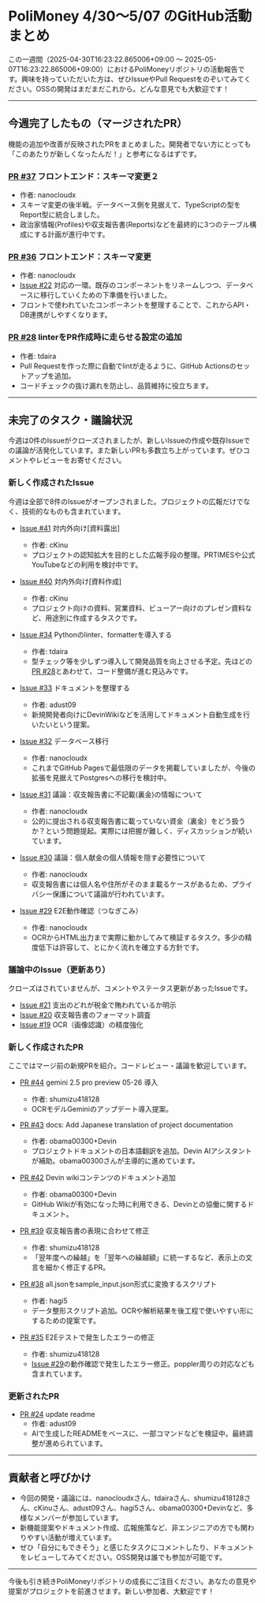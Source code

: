 # PoliMoney 4/30〜5/07 のGitHub活動まとめ

この一週間（2025-04-30T16:23:22.865006+09:00 ～ 2025-05-07T16:23:22.865006+09:00）におけるPoliMoneyリポジトリの活動報告です。興味を持っていただいた方は、ぜひIssueやPull Requestをのぞいてみてください。OSSの開発はまだまだこれから。どんな意見でも大歓迎です！

---

## 今週完了したもの（マージされたPR）
機能の追加や改善が反映されたPRをまとめました。開発者でない方にとっても「このあたりが新しくなったんだ！」と参考になるはずです。

### [PR #37](https://github.com/digitaldemocracy2030/polimoney/pull/37) フロントエンド：スキーマ変更２
- 作者: nanocloudx
- スキーマ変更の後半戦。データベース側を見据えて、TypeScriptの型をReport型に統合しました。  
- 政治家情報(Profiles)や収支報告書(Reports)などを最終的に3つのテーブル構成にする計画が進行中です。

### [PR #36](https://github.com/digitaldemocracy2030/polimoney/pull/36) フロントエンド：スキーマ変更
- 作者: nanocloudx
- [Issue #22](https://github.com/digitaldemocracy2030/polimoney/issues/22) 対応の一環。既存のコンポーネントをリネームしつつ、データベースに移行していくための下準備を行いました。  
- フロントで使われていたコンポーネントを整理することで、これからAPI・DB連携がしやすくなります。

### [PR #28](https://github.com/digitaldemocracy2030/polimoney/pull/28) linterをPR作成時に走らせる設定の追加
- 作者: tdaira
- Pull Requestを作った際に自動でlintが走るように、GitHub Actionsのセットアップを追加。  
- コードチェックの抜け漏れを防止し、品質維持に役立ちます。

---

## 未完了のタスク・議論状況
今週は0件のIssueがクローズされましたが、新しいIssueの作成や既存Issueでの議論が活発化しています。また新しいPRも多数立ち上がっています。ぜひコメントやレビューをお寄せください。

### 新しく作成されたIssue
今週は全部で8件のIssueがオープンされました。プロジェクトの広報だけでなく、技術的なものも含まれています。

- [Issue #41](https://github.com/digitaldemocracy2030/polimoney/issues/41) 対内外向け[資料露出]  
  - 作者: cKinu  
  - プロジェクトの認知拡大を目的とした広報手段の整理。PRTIMESや公式YouTubeなどの利用を検討中です。

- [Issue #40](https://github.com/digitaldemocracy2030/polimoney/issues/40) 対内外向け[資料作成]  
  - 作者: cKinu  
  - プロジェクト向けの資料、営業資料、ビューアー向けのプレゼン資料など、用途別に作成するタスクです。

- [Issue #34](https://github.com/digitaldemocracy2030/polimoney/issues/34) Pythonのlinter、formatterを導入する  
  - 作者: tdaira  
  - 型チェック等を少しずつ導入して開発品質を向上させる予定。先ほどの[PR #28](https://github.com/digitaldemocracy2030/polimoney/pull/28)とあわせて、コード整備が進む見込みです。

- [Issue #33](https://github.com/digitaldemocracy2030/polimoney/issues/33) ドキュメントを整理する  
  - 作者: adust09  
  - 新規開発者向けにDevinWikiなどを活用してドキュメント自動生成を行いたいという提案。

- [Issue #32](https://github.com/digitaldemocracy2030/polimoney/issues/32) データベース移行  
  - 作者: nanocloudx  
  - これまでGitHub Pagesで最低限のデータを掲載していましたが、今後の拡張を見据えてPostgresへの移行を検討中。

- [Issue #31](https://github.com/digitaldemocracy2030/polimoney/issues/31) 議論：収支報告書に不記載(裏金)の情報について  
  - 作者: nanocloudx  
  - 公的に提出される収支報告書に載っていない資金（裏金）をどう扱うか？という問題提起。実際には把握が難しく、ディスカッションが続いています。

- [Issue #30](https://github.com/digitaldemocracy2030/polimoney/issues/30) 議論：個人献金の個人情報を隠す必要性について  
  - 作者: nanocloudx  
  - 収支報告書には個人名や住所がそのまま載るケースがあるため、プライバシー保護について議論が行われています。

- [Issue #29](https://github.com/digitaldemocracy2030/polimoney/issues/29) E2E動作確認（つなぎこみ）  
  - 作者: nanocloudx  
  - OCRからHTML出力まで実際に動かしてみて検証するタスク。多少の精度低下は許容して、とにかく流れを確立する方針です。

### 議論中のIssue（更新あり）
クローズはされていませんが、コメントやステータス更新があったIssueです。  
- [Issue #21](https://github.com/digitaldemocracy2030/polimoney/issues/21) 支出のどれが税金で賄われているか明示  
- [Issue #20](https://github.com/digitaldemocracy2030/polimoney/issues/20) 収支報告書のフォーマット調査  
- [Issue #19](https://github.com/digitaldemocracy2030/polimoney/issues/19) OCR（画像認識）の精度強化  

### 新しく作成されたPR
ここではマージ前の新規PRを紹介。コードレビュー・議論を歓迎しています。

- [PR #44](https://github.com/digitaldemocracy2030/polimoney/pull/44) gemini 2.5 pro preview 05-26 導入  
  - 作者: shumizu418128  
  - OCRモデルGeminiのアップデート導入提案。

- [PR #43](https://github.com/digitaldemocracy2030/polimoney/pull/43) docs: Add Japanese translation of project documentation  
  - 作者: obama00300+Devin  
  - プロジェクトドキュメントの日本語翻訳を追加。Devin AIアシスタントが補助。obama00300さんが主導的に進めています。

- [PR #42](https://github.com/digitaldemocracy2030/polimoney/pull/42) Devin wikiコンテンツのドキュメント追加  
  - 作者: obama00300+Devin  
  - GitHub Wikiが有効になった時に利用できる、Devinとの協働に関するドキュメント。

- [PR #39](https://github.com/digitaldemocracy2030/polimoney/pull/39) 収支報告書の表現に合わせて修正  
  - 作者: shumizu418128  
  - 「翌年度への繰越」を「翌年への繰越額」に統一するなど、表示上の文言を細かく修正するPR。

- [PR #38](https://github.com/digitaldemocracy2030/polimoney/pull/38) all.jsonをsample_input.json形式に変換するスクリプト  
  - 作者: hagi5  
  - データ整形スクリプト追加。OCRや解析結果を後工程で使いやすい形にするための提案です。

- [PR #35](https://github.com/digitaldemocracy2030/polimoney/pull/35) E2Eテストで発生したエラーの修正  
  - 作者: shumizu418128  
  - [Issue #29](https://github.com/digitaldemocracy2030/polimoney/issues/29)の動作確認で発生したエラー修正。poppler周りの対応なども含まれています。

### 更新されたPR
- [PR #24](https://github.com/digitaldemocracy2030/polimoney/pull/24) update readme  
  - 作者: adust09  
  - AIで生成したREADMEをベースに、一部コマンドなどを検証中。最終調整が進められています。

---

## 貢献者と呼びかけ
- 今回の開発・議論には、nanocloudxさん、tdairaさん、shumizu418128さん、cKinuさん、adust09さん、hagi5さん、obama00300+Devinなど、多様なメンバーが参加しています。  
- 新機能提案やドキュメント作成、広報施策など、非エンジニアの方でも関わりやすい活動が増えています。  
- ぜひ「自分にもできそう」と感じたタスクにコメントしたり、ドキュメントをレビューしてみてください。OSS開発は誰でも参加が可能です。

---
 
今後も引き続きPoliMoneyリポジトリの成長にご注目ください。あなたの意見や提案がプロジェクトを前進させます。新しい参加者、大歓迎です！
